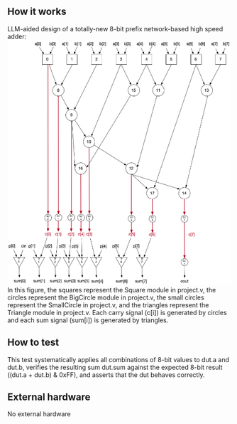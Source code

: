 <!---

This file is used to generate your project datasheet. Please fill in the information below and delete any unused
sections.

You can also include images in this folder and reference them in the markdown. Each image must be less than
512 kb in size, and the combined size of all images must be less than 1 MB.
-->

## How it works

LLM-aided design of a totally-new 8-bit prefix network-based high speed adder:
![alt text](GPTPrefix8.png)
In this figure, the squares represent the Square module in project.v, the circles represent the BigCircle module in project.v, the small circles represent the SmallCircle in project.v, and the triangles represent the Triangle module in project.v. Each carry signal (c[i]) is generated by circles and each sum signal (sum[i]) is generated by triangles.

## How to test

This test systematically applies all combinations of 8-bit values to dut.a and dut.b, verifies the resulting sum dut.sum against the expected 8-bit result ((dut.a + dut.b) & 0xFF), and asserts that the dut behaves correctly.

## External hardware

No external hardware
